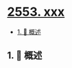 # [2553. xxx](https://github.com/Tdahuyou/TNotes.leetcode/tree/main/notes/2553.%20xxx)

<!-- region:toc -->

- [1. 📝 概述](#1--概述)

<!-- endregion:toc -->

## 1. 📝 概述

